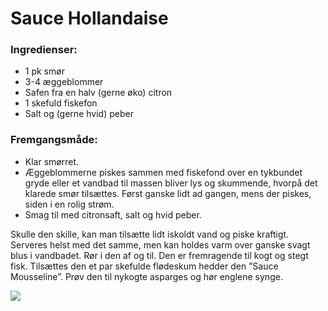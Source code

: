 # Sauce Hollandaise


### Ingredienser: 
- 1 pk smør
- 3-4 æggeblommer
- Safen fra en halv (gerne øko) citron
- 1 skefuld fiskefon
- Salt og (gerne hvid) peber


### Fremgangsmåde:
- Klar smørret.
- Æggeblommerne piskes sammen med fiskefond over en tykbundet gryde eller et vandbad til massen bliver lys og skummende, hvorpå det klarede smør tilsættes. Først ganske lidt ad gangen, mens der piskes, siden i en rolig strøm.
- Smag til med citronsaft, salt og hvid peber.


Skulle den skille, kan man tilsætte lidt iskoldt vand og piske kraftigt.
Serveres helst med det samme, men kan holdes varm over ganske svagt blus i vandbadet. Rør i den af og til.
Den er fremragende til kogt og stegt fisk. Tilsættes den et par skefulde flødeskum hedder den ”Sauce Mousseline”. Prøv den til nykogte asparges og hør englene synge.

![](images/hollandaise.jpg)
